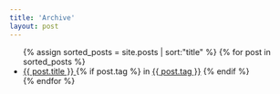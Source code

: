 ```yaml
---
title: 'Archive'
layout: post
---
```


<ul>
    {% assign sorted_posts = site.posts | sort:"title"  %}
    {% for post in sorted_posts %}
      <li class='mt-4'>
        <a class="is-capitalized" href="{{ post.url }}">{{ post.title }} </a> {% if post.tag %} in <ion-icon class="has-text-grey-light" name="pricetag-outline"></ion-icon> <a class="has-text-grey-light" href="/tags#{{post.tag | slugify}}">{{ post.tag }}</a> {% endif %}
      </li>
    {% endfor %}
</ul>

